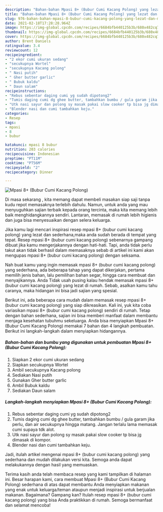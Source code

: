 ```yaml
---
description: "Bahan-bahan Mpasi 8+ (Bubur Cumi Kacang Polong) yang lezat dan Mudah Dibuat"
title: "Bahan-bahan Mpasi 8+ (Bubur Cumi Kacang Polong) yang lezat dan Mudah Dibuat"
slug: 976-bahan-bahan-mpasi-8-bubur-cumi-kacang-polong-yang-lezat-dan-mudah-dibuat
date: 2021-02-18T17:28:28.964Z
image: https://img-global.cpcdn.com/recipes/6684bfb440125b3b/680x482cq70/mpasi-8-bubur-cumi-kacang-polong-foto-resep-utama.jpg
thumbnail: https://img-global.cpcdn.com/recipes/6684bfb440125b3b/680x482cq70/mpasi-8-bubur-cumi-kacang-polong-foto-resep-utama.jpg
cover: https://img-global.cpcdn.com/recipes/6684bfb440125b3b/680x482cq70/mpasi-8-bubur-cumi-kacang-polong-foto-resep-utama.jpg
author: Brent Daniels
ratingvalue: 3.4
reviewcount: 12
recipeingredient:
- "2 ekor cumi ukuran sedang"
- "secukupnya Wortel"
- "secukupnya Kacang polong"
- " Nasi putih"
- " Gher butter garlic"
- " Bubuk kaldu"
- " Daun salam"
recipeinstructions:
- "Rebus sebentar daging cumi yg sudah dipotong2"
- "Tumis daging cumi dg ghee butter, tambahkan bumbu / gula garam jika perlu, dan air secukupnya hingga matang. Jangan terlalu lama memasak cumi supaya tdk alot."
- "Utk nasi sayur dan polong sy masak pakai slow cooker tp bisa jg dimasak di kompor."
- "Blender nasi dan cumi tambahkan keju."
categories:
- Resep
tags:
- mpasi
- 8
- bubur

katakunci: mpasi 8 bubur 
nutrition: 203 calories
recipecuisine: Indonesian
preptime: "PT11M"
cooktime: "PT56M"
recipeyield: "2"
recipecategory: Dinner

---
```



![Mpasi 8+ (Bubur Cumi Kacang Polong)](https://img-global.cpcdn.com/recipes/6684bfb440125b3b/680x482cq70/mpasi-8-bubur-cumi-kacang-polong-foto-resep-utama.jpg)

Di masa  sekarang , kita memang dapat membeli masakan siap saji tanpa kudu repot memasaknya terlebih dahulu. Namun, untuk anda yang mau menyuguhkan sajian terbaik kepada orang tercinta, maka kita memang lebih baik menghidangkannya sendiri. Lantaran, memasak di rumah lebih higienis dan juga bisa menyesuaikan dengan selera keluarga.

Jika kamu lagi mencari inspirasi resep mpasi 8+ (bubur cumi kacang polong) yang lezat dan sederhana,maka anda sudah berada di tempat yang tepat. Resep mpasi 8+ (bubur cumi kacang polong)  sebenarnya gampang dibuat jika kamu mengerjakannya dengan hati-hati. Tapi, anda tidak perlu takut akan tidak berhasil dalam memasaknya 
sebab di artikel ini kami akan mengupas mpasi 8+ (bubur cumi kacang polong) dengan seksama.  



Nah buat kamu yang ingin memasak mpasi 8+ (bubur cumi kacang polong) yang sederhana, ada beberapa tahap yang dapat dikerjakan, pertama memilih jenis bahan, lalu pemilihan bahan segar, hingga cara membuat dan menyajikannya. Anda Tidak usah pusing kalau hendak memasak mpasi 8+ (bubur cumi kacang polong) yang lezat di rumah. Sebab, asalkan kamu  tahu caranya, maka hidangan ini bisa jadi sajian yang spesial.

Berikut ini, ada beberapa cara mudah dalam memasak resep mpasi 8+ (bubur cumi kacang polong) yang siap dikreasikan. Kali ini, yuk kita coba variasikan mpasi 8+ (bubur cumi kacang polong) sendiri di rumah. Tetap dengan bahan sederhana, sajian ini bisa memberi manfaat dalam membantu menjaga kesehatan tubuhmu sekeluarga. Anda bisa menyiapkan Mpasi 8+ (Bubur Cumi Kacang Polong) memakai 7 bahan dan 4 langkah pembuatan. Berikut ini langkah-langkah dalam menyiapkan hidangannya.

<!--inarticleads1-->

##### Bahan-bahan dan bumbu yang digunakan untuk pembuatan Mpasi 8+ (Bubur Cumi Kacang Polong):

1. Siapkan 2 ekor cumi ukuran sedang
1. Siapkan secukupnya Wortel
1. Ambil secukupnya Kacang polong
1. Sediakan  Nasi putih
1. Gunakan  Gher butter garlic
1. Ambil  Bubuk kaldu
1. Sediakan  Daun salam




<!--inarticleads2-->

##### Langkah-langkah menyiapkan Mpasi 8+ (Bubur Cumi Kacang Polong):

1. Rebus sebentar daging cumi yg sudah dipotong2
1. Tumis daging cumi dg ghee butter, tambahkan bumbu / gula garam jika perlu, dan air secukupnya hingga matang. Jangan terlalu lama memasak cumi supaya tdk alot.
1. Utk nasi sayur dan polong sy masak pakai slow cooker tp bisa jg dimasak di kompor.
1. Blender nasi dan cumi tambahkan keju.




Jadi, itulah artikel mengenai  mpasi 8+ (bubur cumi kacang polong)  yang sederhana dan mudah dilakukan versi kita. Semoga anda dapat melakukannya dengan hasil yang memuaskan. 

Terima kasih anda telah membaca resep yang kami tampilkan di halaman ini. Besar harapan kami, cara membuat  Mpasi 8+ (Bubur Cumi Kacang Polong) sederhana di atas dapat membantu Anda menyiapkan makanan yang enak untuk keluarga/teman ataupun menjadi inspirasi untuk berjualan makanan. Bagaimana? Gampang kan? Itulah resep mpasi 8+ (bubur cumi kacang polong) yang bisa Anda praktikkan di rumah. Semoga bermanfaat dan selamat mencoba!

